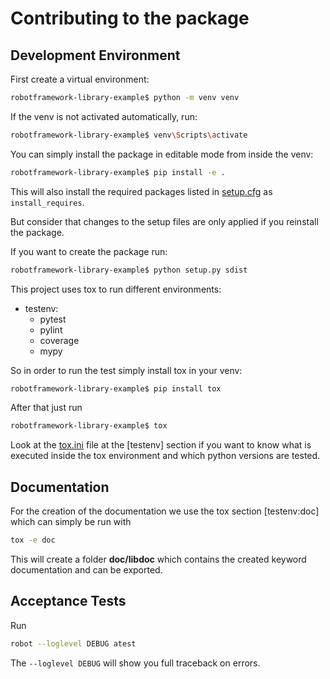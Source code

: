# Contributing to the package

## Development Environment

First create a virtual environment:

```bash
robotframework-library-example$ python -m venv venv
```

If the venv is not activated automatically, run:

```bash
robotframework-library-example$ venv\Scripts\activate
```

You can simply install the package in editable mode from inside the venv:

```bash
robotframework-library-example$ pip install -e .
```

This will also install the required packages listed in [setup.cfg](setup.cfg) as `install_requires`.

But consider that changes to the setup files are only applied if you reinstall the package.

If you want to create the package run:

```bash
robotframework-library-example$ python setup.py sdist
```

This project uses tox to run different environments:

* testenv:
  * pytest
  * pylint
  * coverage
  * mypy

So in order to run the test simply install tox in your venv:

```bash
robotframework-library-example$ pip install tox
```

After that just run
```bash
robotframework-library-example$ tox
```

Look at the [tox.ini](tox.ini) file at the [testenv] section if you want to know what
is executed inside the tox environment and which python versions are tested.

## Documentation

For the creation of the documentation we use the tox section [testenv:doc] which can simply be run with

```bash
tox -e doc
```

This will create a folder **doc/libdoc** which contains the created keyword documentation and can be exported.

## Acceptance Tests

Run

```bash
robot --loglevel DEBUG atest
```

The `--loglevel DEBUG` will show you full traceback on errors.